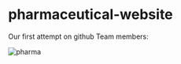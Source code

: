 # pharmaceutical-website

Our first attempt on github
Team members: 

![pharma](https://user-images.githubusercontent.com/113667419/197460045-e9d0f245-0bc3-417f-9470-7e6393e41d58.png)


